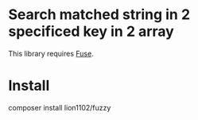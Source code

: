 # Search matched string in 2 specificed key in  2 array

This library requires [Fuse](https://github.com/Loilo/Fuse).

# Install

composer install lion1102/fuzzy
